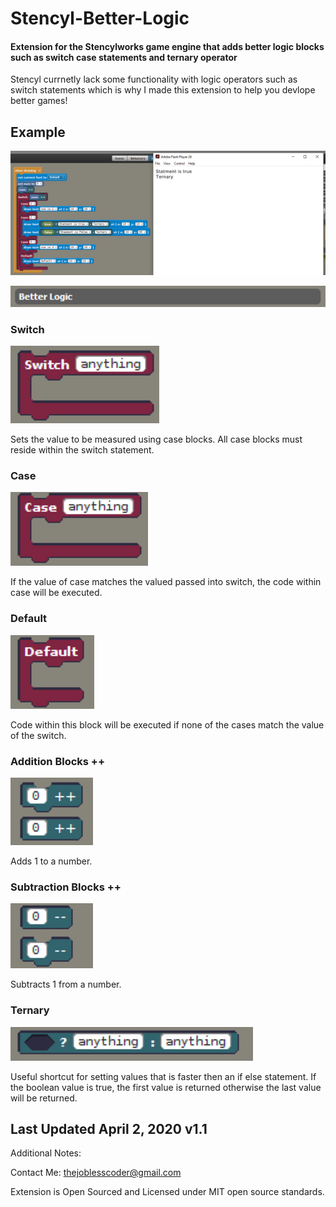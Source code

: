 # Stencyl-Better-Logic
#### Extension for the Stencylworks game engine that adds better logic blocks such as switch case statements and ternary operator

Stencyl currnetly lack some functionality with logic operators such as switch statements which is why I made this extension to help you devlope better games!

## Example
![Example](https://raw.githubusercontent.com/ess4654/Stencyl-Better-Logic/master/block-images/example-3.png "Example")

![Logic Header](https://raw.githubusercontent.com/ess4654/Stencyl-Better-Logic/master/block-images/header.png "Logic Header")

### Switch
![Switch](https://raw.githubusercontent.com/ess4654/Stencyl-Better-Logic/master/block-images/switch.png "Switch")

Sets the value to be measured using case blocks. All case blocks must reside within the switch statement.

### Case
![Case](https://raw.githubusercontent.com/ess4654/Stencyl-Better-Logic/master/block-images/case.png "Case")

If the value of case matches the valued passed into switch, the code within case will be executed.

### Default
![Default](https://raw.githubusercontent.com/ess4654/Stencyl-Better-Logic/master/block-images/default.png "Default")

Code within this block will be executed if none of the cases match the value of the switch.

### Addition Blocks ++
![Add](https://raw.githubusercontent.com/ess4654/Stencyl-Better-Logic/master/block-images/add.png "Add")

Adds 1 to a number. 

### Subtraction Blocks ++
![Subtract](https://raw.githubusercontent.com/ess4654/Stencyl-Better-Logic/master/block-images/sub.png "Subtract")

Subtracts 1 from a number. 

### Ternary
![Ternary](https://raw.githubusercontent.com/ess4654/Stencyl-Better-Logic/master/block-images/ternary.png "Ternary Operator")

Useful shortcut for setting values that is faster then an if else statement. If the boolean value is true, the first value is returned otherwise the last value will be returned.

## Last Updated April 2, 2020 v1.1

Additional Notes: 

Contact Me: thejoblesscoder@gmail.com

Extension is Open Sourced and Licensed under MIT open source standards.
